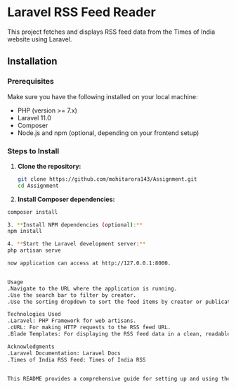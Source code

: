 # Laravel RSS Feed Reader

This project fetches and displays RSS feed data from the Times of India website using Laravel.

## Installation

### Prerequisites

Make sure you have the following installed on your local machine:

- PHP (version >= 7.x)
- Laravel 11.0
- Composer
- Node.js and npm (optional, depending on your frontend setup)

### Steps to Install

1. **Clone the repository:**

   ```bash
   git clone https://github.com/mohitarora143/Assignment.git
   cd Assignment

2. **Install Composer dependencies:**
  ```bash
composer install

3. **Install NPM dependencies (optional):**
npm install

4. **Start the Laravel development server:**
php artisan serve

 now application can access at http://127.0.0.1:8000.


Usage
.Navigate to the URL where the application is running.
.Use the search bar to filter by creator.
.Use the sorting dropdown to sort the feed items by creator or publication date.

Technologies Used
.Laravel: PHP Framework for web artisans.
.cURL: For making HTTP requests to the RSS feed URL.
.Blade Templates: For displaying the RSS feed data in a clean, readable format.

Acknowledgments
.Laravel Documentation: Laravel Docs
.Times of India RSS Feed: Times of India RSS


This README provides a comprehensive guide for setting up and using the Laravel RSS Feed Reader project. It includes prerequisites, installation steps, usage instructions, and acknowledgments. Adjustments can be made as needed!








    

